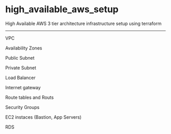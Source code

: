 # high_available_aws_setup
High Available AWS 3 tier architecture infrastructure setup using terraform

--------------

VPC

Availability Zones

Public Subnet

Private Subnet

Load Balancer

Internet gateway

Route tables and Routs

Security Groups

EC2 instaces (Bastion, App Servers)

RDS
